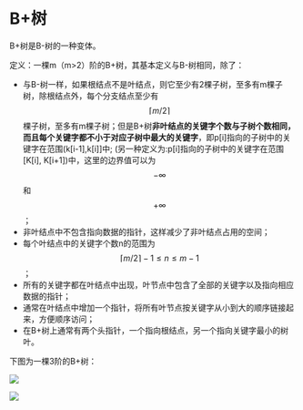 # B+树
B+树是B-树的一种变体。

定义：一棵m（m>2）阶的B+树，其基本定义与B-树相同，除了：
- 与B-树一样，如果根结点不是叶结点，则它至少有2棵子树，至多有m棵子树，除根结点外，每个分支结点至少有$$ \lceil{m/2}\rceil $$棵子树，至多有m棵子树；但是B+树**非叶结点的关键字个数与子树个数相同，而且每个关键字都不小于对应子树中最大的关键字**，即p[i]指向的子树中的关键字在范围(k[i-1],k[i]]中; (另一种定义为:p[i]指向的子树中的关键字在范围[K[i], K[i+1])中，这里的边界值可以为$$ -\infty $$和$$ +\infty $$；
- 非叶结点中不包含指向数据的指针，这样减少了非叶结点占用的空间；
- 每个叶结点中的关键字个数n的范围为$$ \lceil{m/2}\rceil-1 \le n \le m-1 $$；
- 所有的关键字都在叶结点中出现，叶节点中包含了全部的关键字以及指向相应数据的指针；
- 通常在叶结点中增加一个指针，将所有叶节点按关键字从小到大的顺序链接起来，方便顺序访问；
- 在B+树上通常有两个头指针，一个指向根结点，另一个指向关键字最小的树叶。

下图为一棵3阶的B+树：

![](https://github.com/BrentHuang/code_kata/blob/master/data_structrue/b++_tree.jpg)

![](https://github.com/BrentHuang/code_kata/blob/master/data_structrue/b++_tree2.jpg)




